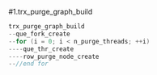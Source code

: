 #1.trx_purge_graph_build

```cpp
trx_purge_graph_build
--que_fork_create
--for (i = 0; i < n_purge_threads; ++i)
----que_thr_create
----row_purge_node_create
--//end for
```